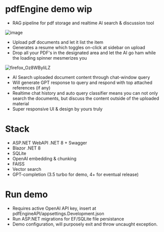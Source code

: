 # pdfEngine demo wip
- RAG pipeline for pdf storage and realtime AI search & discussion tool

![image](https://github.com/user-attachments/assets/e18ab940-a5bf-4c32-b321-94b5950f56d7)



- Upload pdf documents and let it list the item
- Generates a resume which toggles on-click at sidebar on upload
- Drop all your PDF's in the designated area and let the AI go ham while the loading spinner mesmerizes you

![firefox_Oz8WByliLZ](https://github.com/user-attachments/assets/d4da0376-421a-402e-b4e7-7e69284d4e0f)


- AI Search uploaded document content through chat-window query
- Will generate GPT response to query and respond with top attached references (if any)
- Realtime chat history and auto query classifier means you can not only search the documents, but discuss the content outside of the uploaded material
- Super responsive UI & design by yours truly


# Stack
- ASP.NET WebAPI .NET 8 + Swagger
- Blazor .NET 8
- SQLite
- OpenAI embedding & chunking
- FAISS
- Vector search
- GPT-completion (3.5 turbo for demo, 4+ for eventual release)

# Run demo
- Requires active OpenAI API key, insert at pdfEngineAPI/appsettings.Development.json 
- Run ASP.NET migrations for EF/SQLite file persistance
- Demo configuration, will purposely exit and throw uncaught exception.

